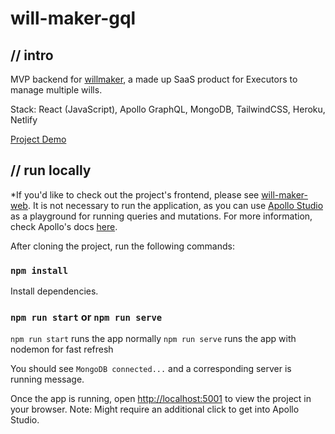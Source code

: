 # will-maker-gql
## // intro
MVP backend for [willmaker](https://willmaker.netlify.app/), a made up SaaS product for Executors to manage multiple wills.

Stack:  React (JavaScript), Apollo GraphQL, MongoDB, TailwindCSS, Heroku, Netlify

[Project Demo](https://willmaker.netlify.app/)

## // run locally

*If you'd like to check out the project's frontend, please see [will-maker-web](https://github.com/radiylon/will-maker-web).  It is not necessary to run the application, as you can use [Apollo Studio](https://www.apollographql.com/docs/studio/) as a playground for running queries and mutations.  For more information, check Apollo's docs [here](https://www.apollographql.com/docs/studio/).

After cloning the project, run the following commands:

### `npm install`

Install dependencies.

### `npm run start` or `npm run serve`

`npm run start` runs the app normally
`npm run serve` runs the app with nodemon for fast refresh

You should see `MongoDB connected...` and a corresponding server is running message.

Once the app is running, open [http://localhost:5001](http://localhost:5001) to view the project in your browser.  Note: Might require an additional click to get into Apollo Studio.
